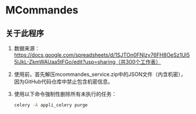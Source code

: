 # MCommandes

## 关于此程序

1. 数据来源：https://docs.google.com/spreadsheets/d/1SJTOn0FNIzy76FH8OeSz1Ul55lJkL-ZkmWAUaa5tFGo/edit?usp=sharing（共300个工作表）

2. 使用前，首先解压mcommandes_service.zip中的JSON文件（内含机密），因为GitHub代码仓库中禁止包含机密信息。

3. 使用以下命令强制性删除所有未执行的任务：
    ```bash
    celery -A appli_celery purge
    ```

